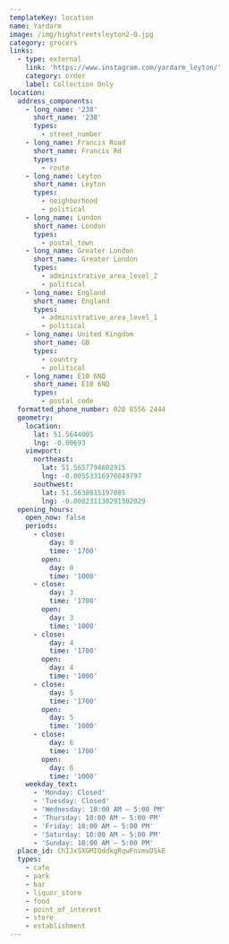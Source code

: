 ```yaml
---
templateKey: location
name: Yardarm
image: /img/highstreetsleyton2-0.jpg
category: grocers
links:
  - type: external
    link: 'https://www.instagram.com/yardarm_leyton/'
    category: order
    label: Collection Only
location:
  address_components:
    - long_name: '238'
      short_name: '238'
      types:
        - street_number
    - long_name: Francis Road
      short_name: Francis Rd
      types:
        - route
    - long_name: Leyton
      short_name: Leyton
      types:
        - neighborhood
        - political
    - long_name: London
      short_name: London
      types:
        - postal_town
    - long_name: Greater London
      short_name: Greater London
      types:
        - administrative_area_level_2
        - political
    - long_name: England
      short_name: England
      types:
        - administrative_area_level_1
        - political
    - long_name: United Kingdom
      short_name: GB
      types:
        - country
        - political
    - long_name: E10 6NQ
      short_name: E10 6NQ
      types:
        - postal_code
  formatted_phone_number: 020 8556 2444
  geometry:
    location:
      lat: 51.5644005
      lng: -0.00693
    viewport:
      northeast:
        lat: 51.5657794802915
        lng: -0.00553316970849797
      southwest:
        lat: 51.5630815197085
        lng: -0.008231130291502029
  opening_hours:
    open_now: false
    periods:
      - close:
          day: 0
          time: '1700'
        open:
          day: 0
          time: '1000'
      - close:
          day: 3
          time: '1700'
        open:
          day: 3
          time: '1000'
      - close:
          day: 4
          time: '1700'
        open:
          day: 4
          time: '1000'
      - close:
          day: 5
          time: '1700'
        open:
          day: 5
          time: '1000'
      - close:
          day: 6
          time: '1700'
        open:
          day: 6
          time: '1000'
    weekday_text:
      - 'Monday: Closed'
      - 'Tuesday: Closed'
      - 'Wednesday: 10:00 AM – 5:00 PM'
      - 'Thursday: 10:00 AM – 5:00 PM'
      - 'Friday: 10:00 AM – 5:00 PM'
      - 'Saturday: 10:00 AM – 5:00 PM'
      - 'Sunday: 10:00 AM – 5:00 PM'
  place_id: ChIJxSXGMIQddkgRqwFnvmvDSkE
  types:
    - cafe
    - park
    - bar
    - liquor_store
    - food
    - point_of_interest
    - store
    - establishment
---
```

